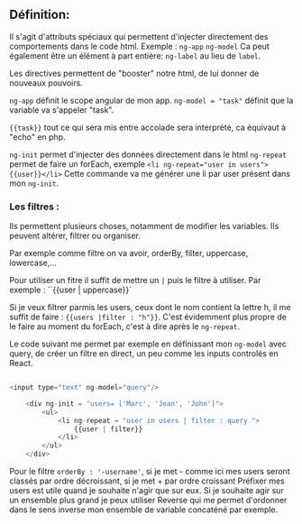 
## Définition: 

Il s'agit d'attributs spéciaux qui permettent d'injecter directement des comportements dans le code html.
Exemple : `ng-app` `ng-model`
Ca peut également être un élément à part entière: `ng-label` au lieu de `label`.

Les directives permettent de "booster" notre html, de lui donner de nouveaux pouvoirs.

`ng-app` définit le scope angular de mon app.
`ng-model = "task"` définit que la variable va s'appeler "task".

`{{task}}` tout ce qui sera mis entre accolade sera interprété, ca équivaut à "echo" en php.

`ng-init` permet d'injecter des données directement dans le html
`ng-repeat` permet de faire un forEach, exemple `<li ng-repeat="user in users">{{user}}</li>`
Cette commande va me générer une li par user présent dans mon `ng-init`.

### Les filtres : 

Ils permettent plusieurs choses, notamment de modifier les variables. Ils peuvent altérer, filtrer ou organiser.

Par exemple comme filtre on va avoir, orderBy, filter, uppercase, lowercase,...

Pour utiliser un fitre il suffit de mettre un `|` puis le filtre à utiliser. 
Par exemple : 
``{{user | uppercase}}`

Si je veux filtrer parmis les users, ceux dont le nom contient la lettre h, il me suffit de faire : `{{users |filter : "h"}}`.
C'est évidemment plus propre de le faire au moment du forEach, c'est à dire après le `ng-repeat`.

Le code suivant me permet par exemple en définissant mon `ng-model` avec query, de créer un filtre en direct, un peu comme les inputs controlés en React.

```js

<input type="text" ng-model="query"/>

    <div ng-init = "users= ['Marc', 'Jean', 'John']">
        <ul>
            <li ng-repeat = "user in users | filter : query ">
                {{user | filter}}
            </li>
        </ul>        
    </div>
```

Pour le filtre `orderBy : '-username'`, si je met - comme ici mes users seront classés par ordre décroissant, si je met + par ordre croissant
Préfixer mes users est utile quand je souhaite n'agir que sur eux. Si je souhaite agir sur un ensemble plus grand je peux utiliser Reverse qui me permet d'ordonner dans le sens inverse mon ensemble de variable concaténé par exemple. 

